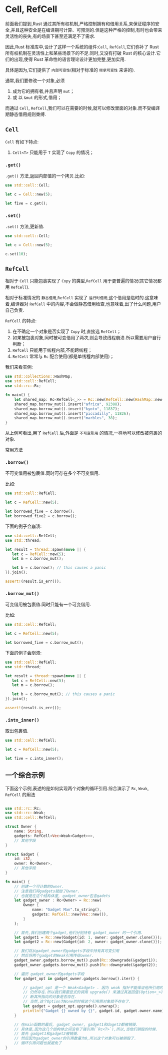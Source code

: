 # Cell, RefCell

前面我们提到,Rust 通过其所有权机制,严格控制拥有和借用关系,来保证程序的安全,并且这种安全是在编译期可计算、可预测的.但是这种严格的控制,有时也会带来灵活性的丧失,有的场景下甚至还满足不了需求.

因此,Rust 标准库中,设计了这样一个系统的组件:`Cell`, `RefCell`,它们弥补了 Rust 所有权机制在灵活性上和某些场景下的不足.同时,又没有打破 Rust 的核心设计.它们的出现,使得 Rust 革命性的语言理论设计更加完整,更加实用.

具体是因为,它们提供了 `内部可变性`(相对于标准的 `继承可变性` 来讲的).

通常,我们要修改一个对象,必须

1. 成为它的拥有者,并且声明 `mut`；
2. 或 以 `&mut` 的形式,借用；

而通过 `Cell`, `RefCell`,我们可以在需要的时候,就可以修改里面的对象.而不受编译期静态借用规则束缚.

## `Cell`

`Cell` 有如下特点:

1. `Cell<T>` 只能用于 `T` 实现了 `Copy` 的情况；

### `.get()`

`.get()` 方法,返回内部值的一个拷贝.比如:

```rust
use std::cell::Cell;

let c = Cell::new(5);

let five = c.get();
```

### `.set()`

`.set()` 方法,更新值.

```rust
use std::cell::Cell;

let c = Cell::new(5);

c.set(10);
```


## `RefCell`

相对于 `Cell` 只能包裹实现了 `Copy` 的类型,`RefCell` 用于更普遍的情况(其它情况都用 `RefCell`).

相对于标准情况的 `静态借用`,`RefCell` 实现了 `运行时借用`,这个借用是临时的.这意味着,编译器对 `RefCell` 中的内容,不会做静态借用检查,也意味着,出了什么问题,用户自己负责.

`RefCell` 的特点:

1. 在不确定一个对象是否实现了 `Copy` 时,直接选 `RefCell`；
2. 如果被包裹对象,同时被可变借用了两次,则会导致线程崩溃.所以需要用户自行判断；
3. `RefCell` 只能用于线程内部,不能跨线程；
4. `RefCell` 常常与 `Rc` 配合使用(都是单线程内部使用)；

我们来看实例:

```rust
use std::collections::HashMap;
use std::cell::RefCell;
use std::rc::Rc;

fn main() {
    let shared_map: Rc<RefCell<_>> = Rc::new(RefCell::new(HashMap::new()));
    shared_map.borrow_mut().insert("africa", 92388);
    shared_map.borrow_mut().insert("kyoto", 11837);
    shared_map.borrow_mut().insert("piccadilly", 11826);
    shared_map.borrow_mut().insert("marbles", 38);
}
```
从上例可看出,用了 `RefCell` 后,外面是 `不可变引用` 的情况,一样地可以修改被包裹的对象.

常用方法
### `.borrow()`
不可变借用被包裹值.同时可存在多个不可变借用.

比如:
```rust
use std::cell::RefCell;

let c = RefCell::new(5);

let borrowed_five = c.borrow();
let borrowed_five2 = c.borrow();
```

下面的例子会崩溃:
```rust
use std::cell::RefCell;
use std::thread;

let result = thread::spawn(move || {
   let c = RefCell::new(5);
   let m = c.borrow_mut();

   let b = c.borrow(); // this causes a panic
}).join();

assert!(result.is_err());
```

### `.borrow_mut()`

可变借用被包裹值.同时只能有一个可变借用.

比如:
```rust
use std::cell::RefCell;

let c = RefCell::new(5);

let borrowed_five = c.borrow_mut();
```

下面的例子会崩溃:
```rust
use std::cell::RefCell;
use std::thread;

let result = thread::spawn(move || {
   let c = RefCell::new(5);
   let m = c.borrow();

   let b = c.borrow_mut(); // this causes a panic
}).join();

assert!(result.is_err());
```

### `.into_inner()`

取出包裹值.

```rust
use std::cell::RefCell;

let c = RefCell::new(5);

let five = c.into_inner();
```

## 一个综合示例

下面这个示例,表述的是如何实现两个对象的循环引用.综合演示了 `Rc`, `Weak`, `RefCell` 的用法

```rust

use std::rc::Rc;
use std::rc::Weak;
use std::cell::RefCell;

struct Owner {
    name: String,
    gadgets: RefCell<Vec<Weak<Gadget>>>,
    // 其他字段
}

struct Gadget {
    id: i32,
    owner: Rc<Owner>,
    // 其他字段
}

fn main() {
    // 创建一个可计数的Owner.
    // 注意我们将gadgets赋给了Owner.
    // 也就是在这个结构体里, gadget_owner包含gadets
    let gadget_owner : Rc<Owner> = Rc::new(
        Owner {
            name: "Gadget Man".to_string(),
            gadgets: RefCell::new(Vec::new()),
        }
    );

    // 首先,我们创建两个gadget,他们分别持有 gadget_owner 的一个引用.
    let gadget1 = Rc::new(Gadget{id: 1, owner: gadget_owner.clone()});
    let gadget2 = Rc::new(Gadget{id: 2, owner: gadget_owner.clone()});

    // 我们将从gadget_owner的gadgets字段中持有其可变引用
    // 然后将两个gadget的Weak引用传给owner.
    gadget_owner.gadgets.borrow_mut().push(Rc::downgrade(&gadget1));
    gadget_owner.gadgets.borrow_mut().push(Rc::downgrade(&gadget2));

    // 遍历 gadget_owner的gadgets字段
    for gadget_opt in gadget_owner.gadgets.borrow().iter() {

        // gadget_opt 是一个 Weak<Gadget> . 因为 weak 指针不能保证他所引用的对象
        // 仍然存在.所以我们需要显式的调用 upgrade() 来通过其返回值(Option<_>)来判
        // 断其所指向的对象是否存在.
        // 当然,这个Option为None的时候这个引用原对象就不存在了.
        let gadget = gadget_opt.upgrade().unwrap();
        println!("Gadget {} owned by {}", gadget.id, gadget.owner.name);
    }

    // 在main函数的最后, gadget_owner, gadget1和daget2都被销毁.
    // 具体是,因为这几个结构体之间没有了强引用(`Rc<T>`),所以,当他们销毁的时候.
    // 首先 gadget1和gadget2被销毁.
    // 然后因为gadget_owner的引用数量为0,所以这个对象可以被销毁了.
    // 循环引用问题也就避免了
}
```
